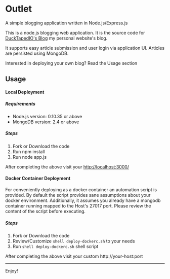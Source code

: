 Outlet
=====
A simple blogging application written in Node.js/Express.js

This is a node.js  blogging web application. It is the source code for [DuckTapedIO's Blog](http://blog.ducktaped.io) 
my personal website's blog.

It supports easy article submission and user login via application UI. Articles are persisted using MongoDB.  

Interested in deploying your own blog?
Read the Usage section

Usage
-----

#### Local Deployment

##### Requirements
  - Node.js version: 0.10.35 or above
  - MongoDB version: 2.4 or above

##### Steps
  1. Fork or Download the code
  2. Run npm install
  3. Run node app.js

  After completing the above visit your [http://localhost:3000/](http://localhost:3000/)
  
#### Docker Container Deployment
For conveniently deploying as a docker container an automation script is provided. By default
the script provides sane assumptions about your docker environment. Additionally, it assumes you already have a mongodb container 
running mapped to the Host's 27017 port. Please review the content of the script before executing.

##### Steps
  1. Fork or Download the code 
  2. Review/Customize ```shell deploy-dockerc.sh``` to your needs  
  3. Run ```shell deploy-dockerc.sh``` shell script
  
  After completing the above visit your custom http://your-host:port

------
Enjoy!
